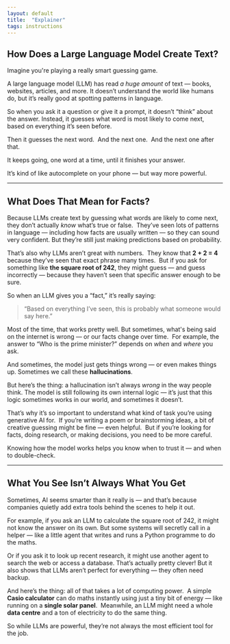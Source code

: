 ```yaml
---
layout: default
title:  "Explainer"
tags: instructions
---
```

## How Does a Large Language Model Create Text?

Imagine you're playing a really smart guessing game.

A large language model (LLM) has read *a huge amount* of text — books, websites, articles, and more. It doesn’t understand the world like humans do, but it’s really good at spotting patterns in language.

So when you ask it a question or give it a prompt, it doesn’t “think” about the answer. Instead, it guesses what word is most likely to come next, based on everything it’s seen before.

Then it guesses the next word.  
And the next one.  
And the next one after that.

It keeps going, one word at a time, until it finishes your answer.

It’s kind of like autocomplete on your phone — but way more powerful.

---

## What Does That Mean for Facts?

Because LLMs create text by guessing what words are likely to come next, they don’t actually *know* what’s true or false.  
They’ve seen lots of patterns in language — including how facts are usually written — so they can sound very confident. But they’re still just making predictions based on probability.

That’s also why LLMs aren’t great with numbers.  
They know that **2 + 2 = 4** because they’ve seen that exact phrase many times.  
But if you ask for something like **the square root of 242**, they might guess — and guess incorrectly — because they haven’t seen that specific answer enough to be sure.

So when an LLM gives you a “fact,” it’s really saying:  
> “Based on everything I’ve seen, this is probably what someone would say here.”

Most of the time, that works pretty well. But sometimes, what's being said on the internet is wrong — or our facts change over time.  
For example, the answer to “Who is the prime minister?” depends on *when* and *where* you ask.

And sometimes, the model just gets things wrong — or even makes things up. Sometimes we call these **hallucinations**.

But here’s the thing: a hallucination isn’t always *wrong* in the way people think. The model is still following its own internal logic — it’s just that this logic sometimes works in our world, and sometimes it doesn’t.

That’s why it’s so important to understand what kind of task you’re using generative AI for.  
If you’re writing a poem or brainstorming ideas, a bit of creative guessing might be fine — even helpful.  
But if you’re looking for facts, doing research, or making decisions, you need to be more careful.

Knowing how the model works helps you know when to trust it — and when to double-check.

---

## What You See Isn’t Always What You Get

Sometimes, AI seems smarter than it really is — and that’s because companies quietly add extra tools behind the scenes to help it out.

For example, if you ask an LLM to calculate the square root of 242, it might not know the answer on its own. But some systems will secretly call in a helper — like a little agent that writes and runs a Python programme to do the maths.

Or if you ask it to look up recent research, it might use another agent to search the web or access a database. That’s actually pretty clever! But it also shows that LLMs aren’t perfect for everything — they often need backup.

And here’s the thing: all of that takes a lot of computing power.  
A simple **Casio calculator** can do maths instantly using just a tiny bit of energy — like running on a **single solar panel**.  
Meanwhile, an LLM might need a whole **data centre** and a ton of electricity to do the same thing.

So while LLMs are powerful, they’re not always the most efficient tool for the job.
